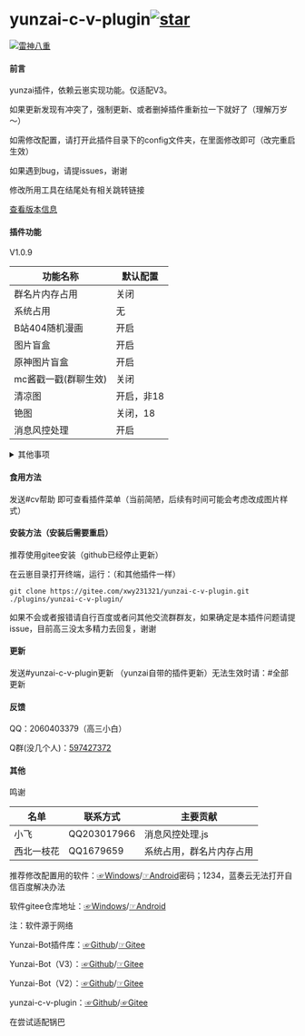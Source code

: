 # yunzai-c-v-plugin<a href='https://gitee.com/xwy231321/yunzai-c-v-plugin/stargazers'><img src='https://gitee.com/xwy231321/yunzai-c-v-plugin/badge/star.svg?theme=dark' alt='star'></img></a>

[![雷神八重](https://gitee.com/xwy231321/cv-plugins-in-resources/raw/master/%E9%9B%B7%E7%A5%9E%E5%85%AB%E9%87%8D.jpg)](https://pixiv.net/i/96839227)

#### 前言

yunzai插件，依赖云崽实现功能。仅适配V3。

如果更新发现有冲突了，强制更新、或者删掉插件重新拉一下就好了（理解万岁～）

如需修改配置，请打开此插件目录下的config文件夹，在里面修改即可（改完重启生效）

如果遇到bug，请提issues，谢谢

修改所用工具在结尾处有相关跳转链接

[查看版本信息](./CHANGELOG.md)

#### 插件功能 

V1.0.9

| 功能名称      | 默认配置         |
|---------|--------------|
| 群名片内存占用 | 关闭 |
| 系统占用 | 无 |
| B站404随机漫画 | 开启 |
| 图片盲盒 | 开启 |
| 原神图片盲盒 | 开启 |
| mc酱戳一戳(群聊生效) | 关闭 |
| 清凉图 | 开启，非18 |
| 铯图 | 关闭，18 |
| 消息风控处理 | 开启 |

<details><summary>其他事项</summary>

清凉图（st）和铯图（stplus）私聊将以图片形式发送不撤回，群聊将以聊天记录形式发送（图片尺度较大时会裂图）60s后撤回。

注：群聊中使用时会遇到以下报错

```
发送消息错误:[{"type":"flash","file":"hppts://xxxxxxxxxxxx.com"}]
[ERRO] ApiRejection { code: -70, message: ' 群消息发送失败，可能被风控' }

```
属于正常情况。(依然不推荐群聊食用，防内，鬼和t，x检测)

如果群聊想让它发送图片，请使用编辑类工具（结尾处已给出链接）编辑对应js，将flash替换为image，保存重启云崽即可（后续更新可能会报冲突）

（占用系统资源极少，可放心安装）

</details>

#### 食用方法

发送#cv帮助  即可查看插件菜单（当前简陋，后续有时间可能会考虑改成图片样式）

#### 安装方法（安装后需要重启）

推荐使用gitee安装（github已经停止更新）

在云崽目录打开终端，运行：（和其他插件一样）

```
git clone https://gitee.com/xwy231321/yunzai-c-v-plugin.git ./plugins/yunzai-c-v-plugin/

```

如果不会或者报错请自行百度或者问其他交流群群友，如果确定是本插件问题请提issue，目前高三没太多精力去回复，谢谢

#### 更新

发送#yunzai-c-v-plugin更新  （yunzai自带的插件更新）无法生效时请：#全部更新

#### 反馈

QQ：2060403379（高三小白）

Q群(没几个人)：[597427372](https://jq.qq.com/?_wv=1027&k=rPN5Kmfx)

#### 其他

鸣谢

| 名单      | 联系方式         | 主要贡献    |
|---------|--------------|---------|
| 小飞   | QQ203017966  | 消息风控处理.js |
| 西北一枝花 | QQ1679659 | 系统占用，群名片内存占用 |

推荐修改配置用的软件：[☞Windows](https://xwy2.lanzouf.com/ipg2u0im7ybi)/[☞Android](https://xwy2.lanzouf.com/iABUt0im7y8f)密码；1234，蓝奏云无法打开自信百度解决办法

软件gitee仓库地址：[☞Windows](https://gitee.com/xwy231321/cv-plugins-in-resources/blob/master/PC%E7%AB%AF%E4%BA%91%E5%B4%BDjs%E6%8F%92%E4%BB%B6%E7%BC%96%E8%BE%91%E5%99%A8.rar)/[☞Android](https://gitee.com/xwy231321/cv-plugins-in-resources/blob/master/NMM_1.12.6.apk)

注：软件源于网络

Yunzai-Bot插件库：[☞Github](https://github.com/yhArcadia/Yunzai-Bot-plugins-index)/[☞Gitee](https://gitee.com/yhArcadia/Yunzai-Bot-plugins-index)

Yunzai-Bot（V3）：[☞Github](https://github.com/Le-niao/Yunzai-Bot)/[☞Gitee](https://gitee.com/Le-niao/Yunzai-Bot) 

Yunzai-Bot（V2）：[☞Github](https://github.com/yoimiya-kokomi/Yunzai-Bot)/[☞Gitee](https://gitee.com/yoimiya-kokomi/Yunzai-Bot) 

yunzai-c-v-plugin：[☞Github](https://github.com/xwy231321/yunzai-c-v-plugin)/[☞Gitee](https://gitee.com/xwy231321/yunzai-c-v-plugin)

在尝试适配锅巴